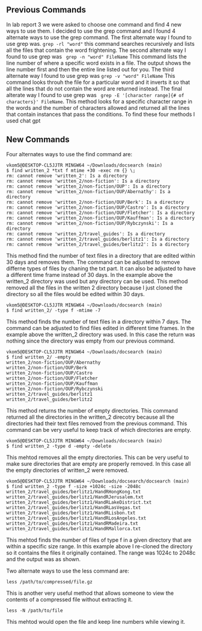 
## Previous Commands
In lab report 3 we were asked to choose one command and find 4 new ways to use them. I decided to use the grep command and I found 4 alternate ways to use the grep command. The first alternate way I found to use grep was. ``grep -rl "word"`` this command searches recursively and lists all the files that contain the word frightening. The second alternate way I found to use grep was `` grep -n "word" FileName`` This command lists the line number of where a specific word exists in a file. The output shows the line number first and then the entire line listed out for you. The third alternate way I found to use grep was ``grep -v "word" FileName`` This command looks throuh the file for a particular word and it inverts it so that all the lines that do not contain the word are returned instead. The final alterate way I found to use grep was `` grep -E '[character range]{# of characters}' FileName``. This method looks for a specific character range in the words and the number of characters allowed and returned all the lines that contain instances that pass the conditions. To find these four methods I used chat gpt

## New Commands

Four alternates ways to use the find command are:
```
vkom5@DESKTOP-CL5JJTR MINGW64 ~/Downloads/docsearch (main)
$ find written_2 *txt f mtime +30 -exec rm {} \;
rm: cannot remove 'written_2': Is a directory
rm: cannot remove 'written_2/non-fiction': Is a directory
rm: cannot remove 'written_2/non-fiction/OUP': Is a directory
rm: cannot remove 'written_2/non-fiction/OUP/Abernathy': Is a directory
rm: cannot remove 'written_2/non-fiction/OUP/Berk': Is a directory
rm: cannot remove 'written_2/non-fiction/OUP/Castro': Is a directory
rm: cannot remove 'written_2/non-fiction/OUP/Fletcher': Is a directory
rm: cannot remove 'written_2/non-fiction/OUP/Kauffman': Is a directory
rm: cannot remove 'written_2/non-fiction/OUP/Rybczynski': Is a directory
rm: cannot remove 'written_2/travel_guides': Is a directory
rm: cannot remove 'written_2/travel_guides/berlitz1': Is a directory
rm: cannot remove 'written_2/travel_guides/berlitz2': Is a directory 
```

 
This method find the number of text files in a directory that are edited within 30 days and removes them. The command can be adjusted to remove differne types of files by chaning the txt part. It can also be adjusted to have a different time frame instead of 30 days. In the example above the written_2 directory was used but any directory can be used. This method removed all the files in the written 2 directory because I just cloned the directory so all the files would be edited within 30 days. 

```
vkom5@DESKTOP-CL5JJTR MINGW64 ~/Downloads/docsearch (main)
$ find written_2/ -type f -mtime -7
```

This method finds the number of text files in a directory within 7 days. The command can be adjusted to find files edited in different time frames. In the example above the written_2 directory was used. In this case the return was nothing since the directory was empty from our previous command. 

```
vkom5@DESKTOP-CL5JJTR MINGW64 ~/Downloads/docsearch (main)
$ find written_2/ -empty
written_2/non-fiction/OUP/Abernathy
written_2/non-fiction/OUP/Berk
written_2/non-fiction/OUP/Castro
written_2/non-fiction/OUP/Fletcher
written_2/non-fiction/OUP/Kauffman
written_2/non-fiction/OUP/Rybczynski
written_2/travel_guides/berlitz1
written_2/travel_guides/berlitz2
```
This method returns the number of empty directories. This command returned all the directories in the written_2 direcotry because all the directories had their text files removed from the previous command. This command can be very useful to keep track of which directories are empty. 

```
vkom5@DESKTOP-CL5JJTR MINGW64 ~/Downloads/docsearch (main)
$ find written_2 -type d -empty -delete
```
This mehtod removes all the empty directories. This can be very useful to make sure directories that are empty are properly removed. In this case all the empty directories of written_2 were removed. 

```
vkom5@DESKTOP-CL5JJTR MINGW64 ~/Downloads/docsearch/docsearch (main)
$ find written_2 -type f -size +1024c -size -2048c
written_2/travel_guides/berlitz1/HandRHongKong.txt
written_2/travel_guides/berlitz1/HandRJerusalem.txt
written_2/travel_guides/berlitz1/HandRLakeDistrict.txt
written_2/travel_guides/berlitz1/HandRLasVegas.txt
written_2/travel_guides/berlitz1/HandRLisbon.txt
written_2/travel_guides/berlitz1/HandRLosAngeles.txt
written_2/travel_guides/berlitz1/HandRMadeira.txt
written_2/travel_guides/berlitz1/HandRMallorca.txt
```
This mehtod finds the number of files of type f in a given directory that are within a specific size range. In this example above I re-cloned the directory so it contains the files it originally contained. The range was 1024c to 2048c and the output was as shown. 

Two alternate ways to use the less command are:
```
less /path/to/compressed/file.gz
```
This is another very useful method that allows someone to view the contents of a compressed file without extracting it. 

```
less -N /path/to/file
```
This mehtod would open the file and keep line numbers while viewing it. 



